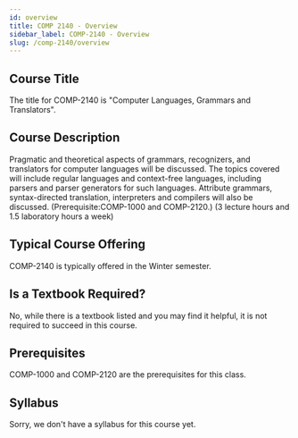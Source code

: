 ```yaml
---
id: overview
title: COMP 2140 - Overview
sidebar_label: COMP-2140 - Overview
slug: /comp-2140/overview
---
```


## Course Title

The title for COMP-2140 is "Computer Languages, Grammars and Translators".

## Course Description

Pragmatic and theoretical aspects of grammars, recognizers, and translators for computer languages will be discussed. The topics covered will include regular languages and context-free languages, including parsers and parser generators for such languages. Attribute grammars, syntax-directed translation, interpreters and compilers will also be discussed. (Prerequisite:COMP-1000 and COMP-2120.) (3 lecture hours and 1.5 laboratory hours a week)

## Typical Course Offering

COMP-2140 is typically offered in the Winter semester.

## Is a Textbook Required?

No, while there is a textbook listed and you may find it helpful, it is not required to succeed in this course.

## Prerequisites

COMP-1000 and COMP-2120 are the prerequisites for this class.

## Syllabus

Sorry, we don't have a syllabus for this course yet.
